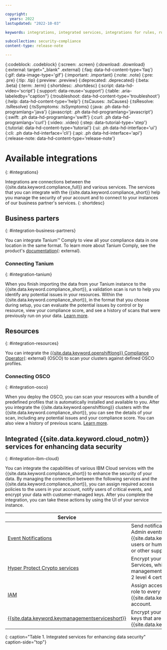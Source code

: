 ```yaml
---

copyright:
  years: 2022
lastupdated: "2022-10-03"

keywords: integrations, integrated services, integrations for rules, rules and goals, cloud services, Business Partners

subcollection: security-compliance
content-type: release-note

---
```


{:codeblock: .codeblock}
{:screen: .screen}
{:download: .download}
{:external: target="_blank" .external}
{:faq: data-hd-content-type='faq'}
{:gif: data-image-type='gif'}
{:important: .important}
{:note: .note}
{:pre: .pre}
{:tip: .tip}
{:preview: .preview}
{:deprecated: .deprecated}
{:beta: .beta}
{:term: .term}
{:shortdesc: .shortdesc}
{:script: data-hd-video='script'}
{:support: data-reuse='support'}
{:table: .aria-labeledby="caption"}
{:troubleshoot: data-hd-content-type='troubleshoot'}
{:help: data-hd-content-type='help'}
{:tsCauses: .tsCauses}
{:tsResolve: .tsResolve}
{:tsSymptoms: .tsSymptoms}
{:java: .ph data-hd-programlang='java'}
{:javascript: .ph data-hd-programlang='javascript'}
{:swift: .ph data-hd-programlang='swift'}
{:curl: .ph data-hd-programlang='curl'}
{:video: .video}
{:step: data-tutorial-type='step'}
{:tutorial: data-hd-content-type='tutorial'}
{:ui: .ph data-hd-interface='ui'}
{:cli: .ph data-hd-interface='cli'}
{:api: .ph data-hd-interface='api'}
{:release-note: data-hd-content-type='release-note'}

# Available integrations
{: #integrations}

Integrations are connections between the {{site.data.keyword.compliance_full}} and various services. The services that you can integrate with the {{site.data.keyword.compliance_short}} help you manage the security of your account and to connect to your instances of our business partner's services. 
{: shortdesc}


## Business parters
{: #integration-business-partners}

You can integrate Tanium&trade; Comply to view all your compliance data in one location in the same format. To learn more about Tanium Comply, see the product's [documentation](https://docs.tanium.com/comply/comply/index.html){: external}.

### Connecting Tanium
{: #integration-tanium}

When you finish importing the data from your Tanium instance to the {{site.data.keyword.compliance_short}}, a validation scan is run to help you identify any potential issues in your resources. Within the {{site.data.keyword.compliance_short}}, in the format that you choose during setup, you can evaluate the potential issues by control or by resource, view your compliance score, and see a history of scans that were previously run on your data. [Learn more](/docs/security-compliance?topic=security-compliance-setup-tanium).


## Resources
{: #integration-resources}

You can integrate the [{{site.data.keyword.openshiftlong}} Compliance Operator](https://github.com/openshift/compliance-operator){: external} (OSCO) to scan your clusters against defined OSCO profiles.


### Connecting OSCO
{: #integration-osco}

When you deploy the OSCO, you can scan your resources with a bundle of predefined profiles that is automatically installed and available to you. After you integrate the {{site.data.keyword.openshiftlong}} clusters with the {{site.data.keyword.compliance_short}}, you can see the details of your scan, including any potential issues and your compliance score. You can also view a history of previous scans. [Learn more](/docs/security-compliance?topic=security-compliance-setup-osco).




## Integrated {{site.data.keyword.cloud_notm}} services for enhancing data security
{: #integration-ibm-cloud}

You can integrate the capabilities of various IBM Cloud services with the {{site.data.keyword.compliance_short}} to enhance the security of your data. By managing the connection between the following services and the {{site.data.keyword.compliance_short}}, you can assign required access policies to the users in your account, notify users of critical events, and encrypt your data with customer-managed keys. After you complete the integration, you can take these actions by using the UI of your service instance.

| Service | Description | 
| -------- | ---------- |
| [Event Notifications](/docs/security-compliance?topic=security-compliance-event-notifications) | Send notifications of Posture Management and Admin events in the {{site.data.keyword.compliance_short}} to other users or human destinations by using email, SMS, or other supported delivery channels. |
| [Hyper Protect Crypto services](/docs/security-compliance?topic=security-compliance-mng-data&interface=ui#data-encryption) | Encrypt your data by using Hyper Protect Crypto Services, which is a single-tenant key management service that is backed by a FIPS140-2 level 4 certified Hardware Security Model (HSM). |
| [IAM](/docs/security-compliance?topic=security-compliance-access-management) | Assign access policies with a defined platform IAM role to every user that accesses the {{site.data.keyword.compliance_short}} in your account. |
| [{{site.data.keyword.keymanagementserviceshort}}](/docs/security-compliance?topic=security-compliance-mng-data) |  Encrypt your data by using customer-managed keys that are supported by using {{site.data.keyword.keymanagementserviceshort}}. |
{: caption="Table 1. Integrated services for enhancing data security" caption-side="top"}

